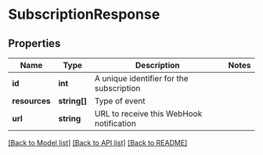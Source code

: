 # SubscriptionResponse

## Properties
Name | Type | Description | Notes
------------ | ------------- | ------------- | -------------
**id** | **int** | A unique identifier for the subscription | 
**resources** | **string[]** | Type of event | 
**url** | **string** | URL to receive this WebHook notification | 

[[Back to Model list]](../README.md#documentation-for-models) [[Back to API list]](../README.md#documentation-for-api-endpoints) [[Back to README]](../README.md)


